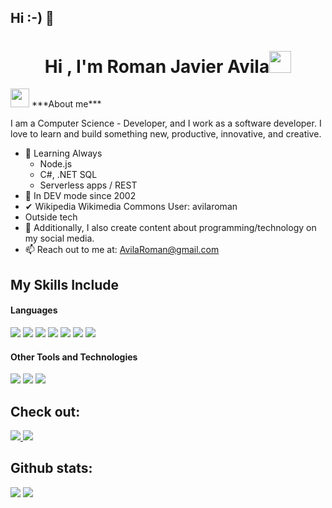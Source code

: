 ## Hi :-) 👋

<!--
**avilaroman/avilaroman** is a ✨ _special_ ✨ repository because its `README.md` (this file) appears on your GitHub profile.
- 🔭 I’m currently working on Cloudflare Workers automations
- 🌱 I’m currently learning .NET and Node.JS apps
- 👯 I’m colaborated to top notch Enterprises Companies worldwide. (Argentina, Canada, USA, England)
- 🤔 I’m looking for help with my expertise to 
- 💬 Ask me whatever
- 📫 How to reach me: avilaroman@gmail.com
- 😄 Pronouns: Just Roman
- ⚡ Fun fact: Pickleball player, Juggler, and Unicyclist.
-->
<h1 align="center"><b>Hi , I'm Roman Javier Avila</b><img src="https://media.giphy.com/media/hvRJCLFzcasrR4ia7z/giphy.gif" width="35"></h1>
<!--  -->
<img src="https://media.giphy.com/media/ObNTw8Uzwy6KQ/giphy.gif" width="30px">&nbsp;***About me***

I am a Computer Science - Developer, and I work as a software developer. I love to learn and build something new, productive, innovative, and creative.
- 🌱 Learning Always
  - Node.js
  - C#, .NET SQL
  - Serverless apps / REST
- 👯 In DEV mode since 2002
- ✔ Wikipedia Wikimedia Commons User: avilaroman
- Outside tech
- 👾 Additionally, I also create content about programming/technology on my social media.
- 📫 Reach out to me at: <a href="avilaroman@gmail.com">AvilaRoman@gmail.com</a>

## My Skills Include

<h4> Languages </h4>
<span> 
  <img src="https://img.shields.io/badge/HTML5-E34F26?style=for-the-badge&logo=html5&logoColor=white">
  <img src="https://img.shields.io/badge/CSS3-1572B6?style=for-the-badge&logo=css3&logoColor=white">
  <img src="https://img.shields.io/badge/JavaScript-F7DF1E?style=for-the-badge&logo=javascript&logoColor=black">
  <img src="https://img.shields.io/badge/Java-ED8B00?style=for-the-badge&logo=java&logoColor=white">
  <img src="https://img.shields.io/badge/C-00599C?style=for-the-badge&logo=c&logoColor=white">
  <img src="https://img.shields.io/badge/python-3670A0?style=for-the-badge&logo=python&logoColor=ffdd54">
  <img src= "https://img.shields.io/badge/typescript-%23007ACC.svg?style=for-the-badge&logo=typescript&logoColor=white">

</span>
<h4> Other Tools and Technologies </h4>
<span>
  <img src="https://img.shields.io/badge/Git-F05032?style=for-the-badge&logo=git&logoColor=white">
  <img src="https://img.shields.io/badge/jira-%230A0FFF.svg?style=for-the-badge&logo=jira&logoColor=white">
  <img src="https://img.shields.io/badge/MySQL-00000F?style=for-the-badge&logo=mysql&logoColor=white">
</span>

## Check out:
<a href= "https://www.instagram.com/avilaroman/?hl=es">
    <img src="https://img.shields.io/badge/Instagram-%23E4405F.svg?style=for-the-badge&logo=Instagram&logoColor=white">
</a>
<a href= "https://linkedin.com/in/avilaroman/">
    <img src="[https://img.shields.io/badge/Instagram-%23E4405F.svg?style=for-the-badge&logo=Instagram&logoColor=white](https://img.freepik.com/fotos-premium/logotipo-redondo-linkedin-aislado-fondo-blanco_469489-1046.jpg?semt=ais_hybrid&w=740)">
</a>

<h2>Github stats:</h2> 

[![](https://github-readme-stats.vercel.app/api?username=avilaroman&show_icons=true&theme=tokyonight&hide_border=true&locale=en)](https://github.com/avilaroman)
[![](https://github-readme-streak-stats.herokuapp.com/?user=avilaroman&theme=material-palenight)](https://github.com/avilaroman)
</div>

